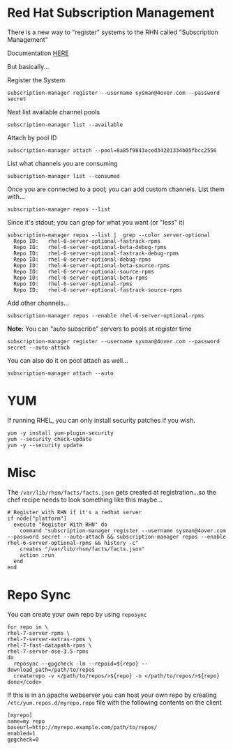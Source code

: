# Red Hat Subscription Management

There is a new way to "register" systems to the RHN called "Subscription Management"

Documentation [HERE](https://access.redhat.com/site/documentation/Red_Hat_Subscription_Management/)

But basically...

Register the System

```
subscription-manager register --username sysman@4over.com --password secret
```

Next list available channel pools
```
subscription-manager list --available
```

Attach by pool ID
```
subscription-manager attach --pool=8a85f9843aced34201334b05fbcc2556
```

List what channels you are consuming

```
subscription-manager list --consumed
```

Once you are connected to a pool; you can add custom channels. List them with...
```
subscription-manager repos --list
```

Since it's stdout; you can grep for what you want (or "less" it)
```
subscription-manager repos --list |  grep --color server-optional
  Repo ID:   rhel-6-server-optional-fastrack-rpms
  Repo ID:   rhel-6-server-optional-beta-debug-rpms
  Repo ID:   rhel-6-server-optional-fastrack-debug-rpms
  Repo ID:   rhel-6-server-optional-debug-rpms
  Repo ID:   rhel-6-server-optional-beta-source-rpms
  Repo ID:   rhel-6-server-optional-source-rpms
  Repo ID:   rhel-6-server-optional-beta-rpms
  Repo ID:   rhel-6-server-optional-rpms
  Repo ID:   rhel-6-server-optional-fastrack-source-rpms
```

Add other channels...

```
subscription-manager repos --enable rhel-6-server-optional-rpms
```

**__Note:__** You can "auto subscribe" servers to pools at register time
```
subscription-manager register --username sysman@4over.com --password secret --auto-attach
```

You can also do it on pool attach as well...
```
subscription-manager attach --auto  
```

# YUM

If running RHEL, you can only install security patches if you wish.

```
yum -y install yum-plugin-security
yum --security check-update
yum -y --security update
```

# Misc

The `/var/lib/rhsm/facts/facts.json` gets created at registration...so the chef recipe needs to look something like this maybe...

```
# Register with RHN if it's a redhat server
if node["platform"]
  execute "Register With RHN" do
    command "subscription-manager register --username sysman@4over.com --password secret --auto-attach && subscription-manager repos --enable rhel-6-server-optional-rpms && history -c"
    creates "/var/lib/rhsm/facts/facts.json"
    action :run
  end
end
```


# Repo Sync

You can create your own repo by using `reposync`

```
for repo in \
rhel-7-server-rpms \
rhel-7-server-extras-rpms \
rhel-7-fast-datapath-rpms \
rhel-7-server-ose-3.5-rpms
do
  reposync --gpgcheck -lm --repoid=${repo} --download_path=/path/to/repos
  createrepo -v </path/to/repos/>${repo} -o </path/to/repos/>${repo}
done</code>
```

If this is in an apache webserver you can host your own repo by creating `/etc/yum.repos.d/myrepo.repo` file with the following contents on the client
```
[myrepo]  
name=my repo
baseurl=http://myrepo.example.com/path/to/repos/
enabled=1
gpgcheck=0
```
